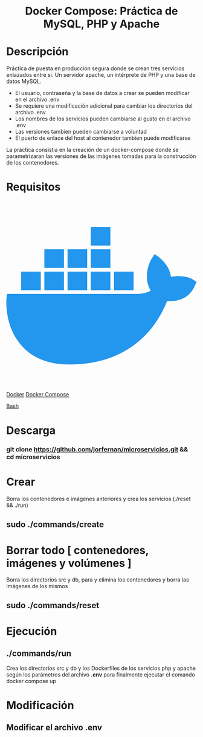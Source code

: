 <h1 align="center">Docker Compose: Práctica de MySQL, PHP y Apache</h1>

# Descripción

Práctica de puesta en producción segura donde se crean tres servicios enlazados entre si. Un servidor apache, un intérprete de PHP y una base de datos MySQL.

- El usuario, contraseña y la base de datos a crear se pueden modificar en el archivo .env
- Se requiere una modificación adicional para cambiar los directorios del archivo .env
- Los nombres de los servicios pueden cambiarse al gusto en el archivo .env
- Las versiones tambien pueden cambiarse a voluntad
- El puerto de enlace del host al contenedor tambien puede modificarse

La práctica consistia en la creación de un docker-compose donde se parametrizaran las versiones de las imágenes tomadas para la construcción de los contenedores.

# Requisitos

<svg width="800px" height="800px" viewBox="0 -35.5 256 256" version="1.1" xmlns="http://www.w3.org/2000/svg" xmlns:xlink="http://www.w3.org/1999/xlink" preserveAspectRatio="xMidYMid">
    <g>
        <path d="M250.715745,70.4971666 C244.951102,66.4973277 231.740464,64.997388 221.412146,66.9973071 C220.211179,56.9977092 214.68673,48.2480609 205.078993,40.4983724 L199.554544,36.4985331 L195.711449,42.248302 C190.90758,49.7480006 188.505646,60.2475786 189.226226,70.2471769 C189.46642,73.7470364 190.667387,79.9967847 194.270289,85.496564 C190.90758,87.4964838 183.941971,89.996383 174.814621,89.996383 L1.15476998,89.996383 L0.674383104,91.9963028 C-1.00697093,101.9959 -1.00697093,133.244645 18.6888904,157.243681 C33.5808831,175.492947 55.6786788,184.742575 84.7420842,184.742575 C147.672763,184.742575 194.270289,154.493791 216.127891,99.7459909 C224.774854,99.9959813 243.269748,99.7459909 252.637292,80.996745 C252.877486,80.4967649 253.357872,79.4968046 255.039227,75.7469554 L256,73.7470364 L250.715745,70.4971666 L250.715745,70.4971666 Z M139.986573,0 L113.565295,0 L113.565295,24.9989952 L139.986573,24.9989952 L139.986573,0 L139.986573,0 Z M139.986573,29.9987943 L113.565295,29.9987943 L113.565295,54.9977896 L139.986573,54.9977896 L139.986573,29.9987943 L139.986573,29.9987943 Z M108.761427,29.9987943 L82.3401495,29.9987943 L82.3401495,54.9977896 L108.761427,54.9977896 L108.761427,29.9987943 L108.761427,29.9987943 Z M77.5362814,29.9987943 L51.1150037,29.9987943 L51.1150037,54.9977896 L77.5362814,54.9977896 L77.5362814,29.9987943 L77.5362814,29.9987943 Z M46.311135,59.9975886 L19.8898576,59.9975886 L19.8898576,84.9965839 L46.311135,84.9965839 L46.311135,59.9975886 L46.311135,59.9975886 Z M77.5362814,59.9975886 L51.1150037,59.9975886 L51.1150037,84.9965839 L77.5362814,84.9965839 L77.5362814,59.9975886 L77.5362814,59.9975886 Z M108.761427,59.9975886 L82.3401495,59.9975886 L82.3401495,84.9965839 L108.761427,84.9965839 L108.761427,59.9975886 L108.761427,59.9975886 Z M139.986573,59.9975886 L113.565295,59.9975886 L113.565295,84.9965839 L139.986573,84.9965839 L139.986573,59.9975886 L139.986573,59.9975886 Z M171.211719,59.9975886 L144.790441,59.9975886 L144.790441,84.9965839 L171.211719,84.9965839 L171.211719,59.9975886 L171.211719,59.9975886 Z" fill="#2396ED" fill-rule="nonzero">

</path>
    </g>
</svg>
<a href="https://docs.docker.com/engine/install/">Docker</a>
<a href="https://docs.docker.com/compose/install/">Docker Compose</a>

<a href="" width=100 height=100>Bash</a>

# Descarga
###    git clone https://github.com/jorfernan/microservicios.git && cd microservicios

# Crear
Borra los contenedores e imágenes anteriores y crea los servicios (./reset && ./run)

##  sudo ./commands/create

# Borrar todo [ contenedores, imágenes y volúmenes ]
Borra los directorios src y db, para y elimina los contenedores y borra las imágenes de los mismos
##  sudo ./commands/reset

# Ejecución
##  ./commands/run
Crea los directorios src y db y los Dockerfiles de los servicios php y apache según los parámetros del archivo **.env** para finalmente ejecutar el comando docker compose up

# Modificación
##    Modificar el archivo **.env**

